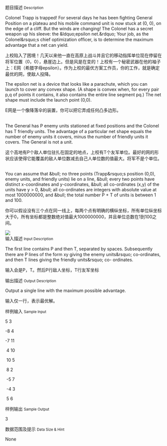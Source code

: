 <div class="panel panel-default">
<div class="area-title">
<span>
题目描述
<small>Description</small>
</span></div>
<div class="panel-body">

<p>Colonel Trapp is trapped! For several days he has been ﬁghting General Position on a plateau and his mobile command unit is now stuck at (0, 0), on the edge of a cliff. But the winds are changing! The Colonel has a secret weapon up his sleeve: the &amp;ldquo;epsilon net.&amp;rdquo; Your job, as the Colonel&amp;rsquo;s chief optimization ofﬁcer, is to determine the maximum advantage that a net can yield.<br></p><p>上校陷入了困境！几天以来他一直在高原上战斗并且它的移动指挥单位现在停留在将军位置（0，<span>0），悬崖边上。但是风是在变的！上校有一个秘密武器在他的袖子上：E网（希腊字母epsilon）。作为上校的最优方案工作员，你的工作，就是确定最优的网，使敌人投降。</span></p><p>The epsilon net is a device that looks like a parachute, which you can launch to cover any convex shape. (A shape is convex when, for every pair p,q of points it contains, it also contains the entire line segment pq.) The net shape must include the launch point (0,0).</p><p>E网是一个像降落伞的装置，你可以把它弄成任何凸多边形。</p><p><br>The General has P enemy units stationed at ﬁxed positions and the Colonel has T friendly units. The advantage of a particular net shape equals the number of enemy units it covers, minus the number of friendly units it covers. The General is not a unit.</p><p>这个高地有P个敌人单位驻扎在固定的地点，上校有T个友军单位。最好的网的形状应该使得它能覆盖的敌人单位数减去自己人单位数的值最大。将军不是个单位。</p><p><br>You can assume that &amp;bull; no three points (Trapp&amp;rsquo;s position (0,0), enemy units, and friendly units) lie on a line, &amp;bull; every two points have distinct x-coordinates and y-coordinates, &amp;bull; all co-ordinates (x,y) of the units have y &gt; 0, &amp;bull; all co-ordinates are integers with absolute value at most 1000000000, and &amp;bull; the total number P + T of units is between 1 and 100.</p><p>你可以假设没有三个点在同一线上，每两个点有明确的横纵坐标，所有单位纵坐标大于0，所有坐标都是整数绝对值最大1000000000，并且单位总数在1到100之间。</p>

<img src="/source/codevs/codevs-1273/img/aHR0cDovL3d3dy5qb3lvaS5jbi9wcm9ibGVtL2NvZGV2cy0xMjczL2h0dHA6Ly9jb2RldnMuY24vbWVkaWEvaW1hZ2UvMTM2MDQ5MzMyNy4wMzAuMjQ5Mjk5MDM2MzY5LnBuZw==.png" style="max-width:700px">

</div>
</div>

<div class="panel panel-default">
<div class="area-title">
<span>
输入描述
<small>Input Description</small>
</span></div>
<div class="panel-body">
<p>The ﬁrst line contains P and then T, separated by spaces. Subsequently there are P lines of the form xy giving the enemy units&amp;rsquo; co-ordinates, and then T lines giving the friendly units&amp;rsquo; co- ordinates.</p><p>输入会是P，T。然后P行敌人坐标，T行友军坐标</p>

</div>
</div>
<div  class="panel panel-default">
<div class="area-title">
<span>
输出描述
<small>Output Description</small>
</span></div>
<div class="panel-body">

<p>Output a single line with the maximum possible advantage.</p><p>输入仅一行，表示最优解。</p>

</div>
</div>


<div class="panel panel-default">
<div class="area-title">
<span>
样例输入
<small>Sample Input</small>
</span></div>
<div class="panel-body">
<p>5 3</p><p>-8 4</p><p>-7 11</p><p> 4 10</p><p> 10 5</p><p> 8 2</p><p> -5 7</p><p> -4 3</p><p> 5 6</p>

</div>
</div>

<div class="panel panel-default">
<div class="area-title">
<span>
样例输出
<small>Sample Output</small>
</span></div>
<div class="panel-body">
<p>3</p>

</div>
</div>

<div class="panel panel-default">
<div class="area-title">
<span>
数据范围及提示
<small>Data Size & Hint</small>
</span></div>
<div class="panel-body">
<p>None</p>
</div>
</div>